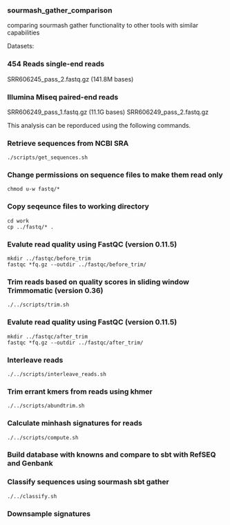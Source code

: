 ### sourmash_gather_comparison
comparing sourmash gather functionality to other tools with similar capabilities

Datasets:

### 454 Reads single-end reads
SRR606245_pass_2.fastq.gz (141.8M bases) 

### Illumina Miseq paired-end reads
SRR606249_pass_1.fastq.gz  (11.1G bases)
SRR606249_pass_2.fastq.gz

This analysis can be reporduced using the following commands.


### Retrieve sequences from NCBI SRA 
```
./scripts/get_sequences.sh
```

### Change permissions on sequence files to make them read only 
```
chmod u-w fastq/* 
```

### Copy seqeunce files to working directory 
```
cd work 
cp ../fastq/* .
```

### Evalute read quality using FastQC (version 0.11.5) 
```
mkdir ../fastqc/before_trim
fastqc *fq.gz --outdir ../fastqc/before_trim/ 
```

### Trim reads based on quality scores in sliding window Trimmomatic (version 0.36)
```
./../scripts/trim.sh
```

### Evalute read quality using FastQC (version 0.11.5)
```
mkdir ../fastqc/after_trim
fastqc *fq.gz --outdir ../fastqc/after_trim/
```

### Interleave reads 
```
./../scripts/interleave_reads.sh
```

### Trim errant kmers from reads using khmer 
```
./../scripts/abundtrim.sh
```

### Calculate minhash signatures for reads
```
./../scripts/compute.sh
```

### Build database with knowns and compare to sbt with RefSEQ and Genbank 

### Classify sequences using sourmash sbt gather 
```
./../classify.sh
```

### Downsample signatures 


